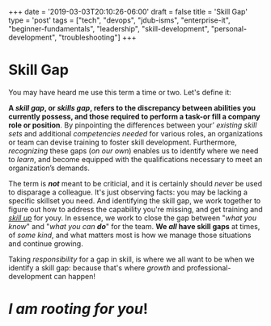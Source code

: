 +++
date = '2019-03-03T20:10:26-06:00'
draft = false
title = 'Skill Gap'
type = 'post'
tags = ["tech", "devops", "jdub-isms", "enterprise-it", "beginner-fundamentals", "leadership", "skill-development", "personal-development", "troubleshooting"]
+++
# Skill Gap

You may have heard me use this term a time or two. Let's define it: <br />

**A *skill gap*, or *skills gap*, refers to the discrepancy between abilities you currently possess, and those required to perform a task-or fill a company role or position**. By pinpointing the differences between your’ *existing skill sets* and additional *competencies needed* for various roles, an organizations or team can devise training to foster skill development. Furthermore, *recognizing* these gaps (*on our own*) enables us to identify where we need to *learn*, and become equipped with the qualifications necessary to meet an organization’s demands.

The term is ***not*** meant to be criticial, and it is certainly should *never* be used to disparage a colleague. It's just observing facts: you may be lacking a specific skillset you need.  And identifying the skill gap, we work together to figure out how to address the capability you're missing, and get training and [*skill up*](https://en.wiktionary.org/wiki/skill_up) for youy.  In essence, we work to close the gap between "*what you know*" and "*what you can* ***do***" for the team. **We *all* have skill gaps** at times, of *some kind*, and what matters most is how we manage those situations and continue growing.  <br />

Taking *responsibility* for a gap in skill, is where we all want to be when we identify a skill gap: because that's where *growth* and professional-development can happen!

# *I am rooting for you*!